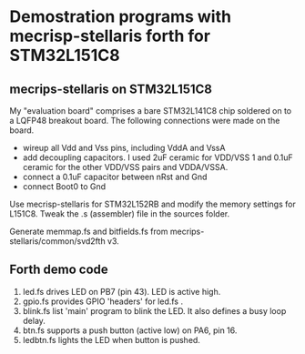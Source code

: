 # Demostration programs with mecrisp-stellaris forth for STM32L151C8

## mecrips-stellaris on STM32L151C8

My "evaluation board" comprises a bare STM32L141C8 chip
soldered on to a LQFP48 breakout board. The following connections
were made on the board.
- wireup all Vdd and Vss pins, including VddA and VssA
- add decoupling capacitors. I used 2uF ceramic for VDD/VSS 1 and 0.1uF
 ceramic for the other VDD/VSS pairs and VDDA/VSSA.
- connect a 0.1uF capacitor between nRst and Gnd
- connect Boot0 to Gnd

Use mecrisp-stellaris for STM32L152RB and modify the memory settings for L151C8.
Tweak the .s (assembler) file in the sources folder.

Generate memmap.fs and bitfields.fs from mecrips-stellaris/common/svd2fth v3.

## Forth demo code
1. led.fs drives LED on PB7 (pin 43). LED is active high.
1. gpio.fs provides GPIO 'headers' for led.fs .
1. blink.fs list 'main' program to blink the LED.
 It also defines a busy loop delay.
1. btn.fs supports a push button (active low) on PA6, pin 16.
1. ledbtn.fs lights the LED when button is pushed.
